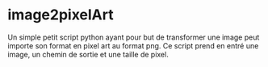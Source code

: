 # image2pixelArt
Un simple petit script python ayant pour but de transformer une image peut importe son format en pixel art au format png. Ce script prend en entré une image, un chemin de sortie et une taille de pixel.
